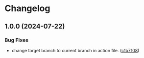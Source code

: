 # Changelog

## 1.0.0 (2024-07-22)


### Bug Fixes

* change target branch to current branch in action file. ([c1b7108](https://github.com/dmytkach/news-aggregator/commit/c1b7108595183d1e9a437b3351b762895fd408cb))

